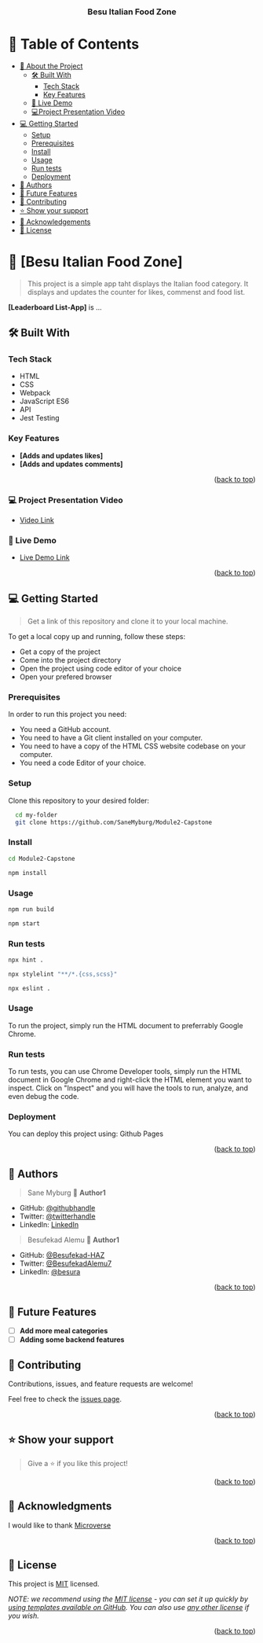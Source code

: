 <a name="readme-top"></a>

<div align="center">
  <h3><b>Besu Italian Food Zone</b></h3>
</div>

# 📗 Table of Contents

- [📖 About the Project](#about-project)
  - [🛠 Built With](#built-with)
    - [Tech Stack](#tech-stack)
    - [Key Features](#key-features)
  - [🚀 Live Demo](#live-demo)
  - [ 💻Project Presentation Video](#Presentation-video)
- [💻 Getting Started](#getting-started)
  - [Setup](#setup)
  - [Prerequisites](#prerequisites)
  - [Install](#install)
  - [Usage](#usage)
  - [Run tests](#run-tests)
  - [Deployment](#triangular_flag_on_post-deployment)
- [👥 Authors](#authors)
- [🔭 Future Features](#future-features)
- [🤝 Contributing](#contributing)
- [⭐️ Show your support](#support)
- [🙏 Acknowledgements](#acknowledgements)
- [📝 License](#license)

# 📖 [Besu Italian Food Zone] <a name="about-project"></a>

> This project is a simple app taht displays the Italian food category. It displays and updates the counter for likes, commenst and food list.

**[Leaderboard List-App]** is ...

## 🛠 Built With <a name="built-with"></a>

### Tech Stack <a name="tech-stack"></a>

- HTML
- CSS
- Webpack
- JavaScript ES6
- API
- Jest Testing

### Key Features <a name="key-features"></a>

- **[Adds and updates likes]**
- **[Adds and updates comments]**

<p align="right">(<a href="#readme-top">back to top</a>)</p>

### 💻 Project Presentation Video <a name="Presentation-video"></a>

- [Video Link](https://drive.google.com/file/d/1ofhEY6g0EY7Q_TVok8A754rEvN1DqNOe/view?usp=sharing)

### 🚀 Live Demo <a name="live-demo"></a>

- [Live Demo Link](https://sanemyburg.github.io/Module2-Capstone/dist/)

<p align="right">(<a href="#readme-top">back to top</a>)</p>

## 💻 Getting Started <a name="getting-started"></a>

> Get a link of this repository and clone it to your local machine.

To get a local copy up and running, follow these steps:

- Get a copy of the project
- Come into the project directory
- Open the project using code editor of your choice
- Open your prefered browser

### Prerequisites

In order to run this project you need:

- You need a GitHub account.
- You need to have a Git client installed on your computer.
- You need to have a copy of the HTML CSS website codebase on your computer.
- You need a code Editor of your choice.

### Setup

Clone this repository to your desired folder:

```sh
  cd my-folder
  git clone https://github.com/SaneMyburg/Module2-Capstone
```

### Install

```sh
cd Module2-Capstone
```

```sh
npm install
```

### Usage

```sh
npm run build
```

```sh
npm start
```

### Run tests

```sh
npx hint .
```

```sh
npx stylelint "**/*.{css,scss}"
```

```sh
npx eslint .
```

### Usage

To run the project, simply run the HTML document to preferrably Google Chrome.

### Run tests

To run tests, you can use Chrome Developer tools, simply run the HTML document in Google Chrome and right-click the HTML element you want to inspect. Click on "Inspect" and you will have the tools to run, analyze, and even debug the code.

### Deployment

You can deploy this project using:
Github Pages

<p align="right">(<a href="#readme-top">back to top</a>)</p>

## 👥 Authors <a name="authors"></a>

> Sane Myburg
> 👤 **Author1**

- GitHub: [@githubhandle](https://github.com/SaneMyburg)
- Twitter: [@twitterhandle](https://twitter.com/@SaneMyburg)
- LinkedIn: [LinkedIn](https://linkedin.com/in/SaneMyburg)

> Besufekad Alemu
> 👤 **Author1**

- GitHub: [@Besufekad-HAZ](https://github.com/Besufekad-HAZ)
- Twitter: [@BesufekadAlemu7](https://twitter.com/BesufekadAlemu7)
- LinkedIn: [@besura](www.linkedin.com/in/besura)

<p align="right">(<a href="#readme-top">back to top</a>)</p>

## 🔭 Future Features <a name="future-features"></a>

- [ ] **Add more meal categories**
- [ ] **Adding some backend features**

## 🤝 Contributing <a name="contributing"></a>

Contributions, issues, and feature requests are welcome!

Feel free to check the [issues page](https://github.com/SaneMyburg/Module2-Capstone/issues/).

<p align="right">(<a href="#readme-top">back to top</a>)</p>

## ⭐️ Show your support <a name="support"></a>

> Give a ⭐️ if you like this project!

<p align="right">(<a href="#readme-top">back to top</a>)</p>

## 🙏 Acknowledgments <a name="acknowledgements"></a>

I would like to thank [Microverse](www.microverse.com)

<p align="right">(<a href="#readme-top">back to top</a>)</p>

<!-- LICENSE -->

## 📝 License <a name="license"></a>

This project is [MIT](./LICENSE) licensed.

_NOTE: we recommend using the [MIT license](https://choosealicense.com/licenses/mit/) - you can set it up quickly by [using templates available on GitHub](https://docs.github.com/en/communities/setting-up-your-project-for-healthy-contributions/adding-a-license-to-a-repository). You can also use [any other license](https://choosealicense.com/licenses/) if you wish._

<p align="right">(<a href="#readme-top">back to top</a>)</p>
